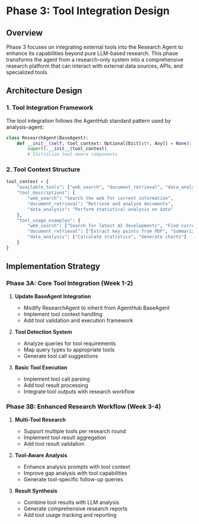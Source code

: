 # Phase 3: Tool Integration Design

## Overview

Phase 3 focuses on integrating external tools into the Research Agent to enhance its capabilities beyond pure LLM-based research. This phase transforms the agent from a research-only system into a comprehensive research platform that can interact with external data sources, APIs, and specialized tools.

## Architecture Design

### 1. Tool Integration Framework

The tool integration follows the AgentHub standard pattern used by analysis-agent:

```python
class ResearchAgent(BaseAgent):
    def __init__(self, tool_context: Optional[Dict[str, Any]] = None):
        super().__init__(tool_context)
        # Initialize tool-aware components
```

### 2. Tool Context Structure

```python
tool_context = {
    "available_tools": ["web_search", "document_retrieval", "data_analysis"],
    "tool_descriptions": {
        "web_search": "Search the web for current information",
        "document_retrieval": "Retrieve and analyze documents",
        "data_analysis": "Perform statistical analysis on data"
    },
    "tool_usage_examples": {
        "web_search": ["Search for latest AI developments", "Find current market trends"],
        "document_retrieval": ["Extract key points from PDF", "Summarize research paper"],
        "data_analysis": ["Calculate statistics", "Generate charts"]
    }
}
```

## Implementation Strategy

### Phase 3A: Core Tool Integration (Week 1-2)

1. **Update BaseAgent Integration**
   - Modify ResearchAgent to inherit from AgentHub BaseAgent
   - Implement tool context handling
   - Add tool validation and execution framework

2. **Tool Detection System**
   - Analyze queries for tool requirements
   - Map query types to appropriate tools
   - Generate tool call suggestions

3. **Basic Tool Execution**
   - Implement tool call parsing
   - Add tool result processing
   - Integrate tool outputs with research workflow

### Phase 3B: Enhanced Research Workflow (Week 3-4)

1. **Multi-Tool Research**
   - Support multiple tools per research round
   - Implement tool result aggregation
   - Add tool result validation

2. **Tool-Aware Analysis**
   - Enhance analysis prompts with tool context
   - Improve gap analysis with tool capabilities
   - Generate tool-specific follow-up queries

3. **Result Synthesis**
   - Combine tool results with LLM analysis
   - Generate comprehensive research reports
   - Add tool usage tracking and reporting
